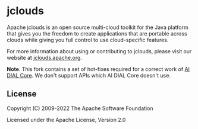 jclouds
======

Apache jclouds is an open source multi-cloud toolkit for the Java platform that gives you the freedom to create applications that are portable across clouds while giving you full control to use cloud-specific features.

For more information about using or contributing to jclouds, please visit our website at [jclouds.apache.org](http://jclouds.apache.org/).

**Note**. This fork contains a set of hot-fixes required for a correct work of [AI DIAL Core](https://github.com/epam/ai-dial-core/pull/719). We don't support APIs which AI DIAL Core doesn't use.

License
-------
Copyright (C) 2009-2022 The Apache Software Foundation

Licensed under the Apache License, Version 2.0
